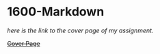 # 1600-Markdown

*here is the link to the cover page of my assignment.*

[~~Cover Page~~](Markdown.md)

